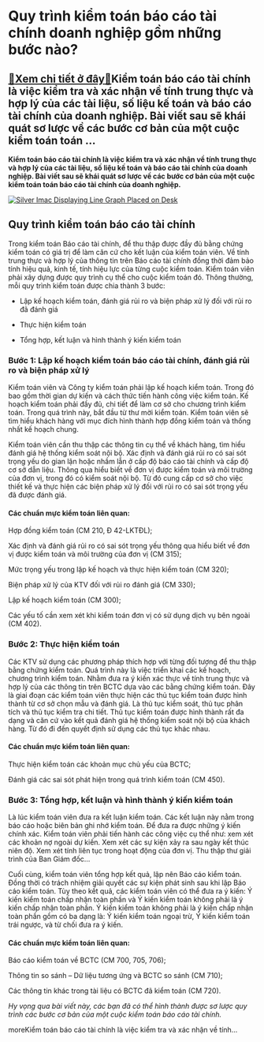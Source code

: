 Quy trình kiểm toán báo cáo tài chính doanh nghiệp gồm những bước nào?
======================================================================

[:gift:Xem chi tiết ở đây:gift:](https://hddtvn.com/quy-trinh-kiem-toan-bao-cao-tai-chinh-doanh-nghiep-gom-nhung-buoc-nao/)Kiểm toán báo cáo tài chính là việc kiểm tra và xác nhận về tính trung thực và hợp lý của các tài liệu, số liệu kế toán và báo cáo tài chính của doanh nghiệp. Bài viết sau sẽ khái quát sơ lược về các bước cơ bản của một cuộc kiểm toán toán …
-------------------------------------------------------------------------------------------------------------------------------------------------------------------------------------------------------------------------------------------------

**Kiểm toán báo cáo tài chính là việc kiểm tra và xác nhận về tính trung thực và hợp lý của các tài liệu, số liệu kế toán và báo cáo tài chính của doanh nghiệp. Bài viết sau sẽ khái quát sơ lược về các bước cơ bản của một cuộc kiểm toán toán báo cáo tài chính của doanh nghiệp.**


[![Silver Imac Displaying Line Graph Placed on Desk](https://hddtvn.com/wp-content/uploads/2021/01/pexels-photo-572056-scaled.jpeg)](https://hddtvn.com/wp-content/uploads/2021/01/pexels-photo-572056-scaled.jpeg)


Quy trình kiểm toán báo cáo tài chính
----------------------------------------


Trong kiểm toán Báo cáo tài chính, để thu thập được đầy đủ bằng chứng kiểm toán có giá trị để làm căn cứ cho kết luận của kiểm toán viên. Về tính trung thực và hợp lý của thông tin trên Báo cáo tài chính đồng thời đảm bảo tính hiệu quả, kinh tế, tính hiệu lực của từng cuộc kiểm toán. Kiểm toán viên phải xây dựng được quy trình cụ thể cho cuộc kiểm toán đó. Thông thường, mỗi quy trình kiểm toán được chia thành 3 bước:




* Lập kế hoạch kiểm toán, đánh giá rủi ro và biện pháp xử lý đối với rủi ro đã đánh giá

* Thực hiện kiểm toán

* Tổng hợp, kết luận và hình thành ý kiến kiểm toán



### Bước 1: Lập kế hoạch kiểm toán báo cáo tài chính, đánh giá rủi ro và biện pháp xử lý


Kiểm toán viên và Công ty kiểm toán phải lập kế hoạch kiểm toán. Trong đó bao gồm thời gian dự kiến và cách thức tiến hành công việc kiểm toán. Kế hoạch kiểm toán phải đầy đủ, chi tiết để làm cơ sở cho chương trình kiểm toán. Trong quá trình này, bắt đầu từ thư mời kiểm toán. Kiểm toán viên sẽ tìm hiểu khách hàng với mục đích hình thành hợp đồng kiểm toán và thống nhất kế hoạch chung.


Kiểm toán viên cần thu thập các thông tin cụ thể về khách hàng, tìm hiểu đánh giá hệ thống kiểm soát nội bộ. Xác định và đánh giá rủi ro có sai sót trọng yếu do gian lận hoặc nhầm lẫn ở cấp độ báo cáo tài chính và cấp độ cơ sở dẫn liệu. Thông qua hiểu biết về đơn vị được kiểm toán và môi trường của đơn vị, trong đó có kiểm soát nội bộ. Từ đó cung cấp cơ sở cho việc thiết kế và thực hiện các biện pháp xử lý đối với rủi ro có sai sót trọng yếu đã được đánh giá.


#### Các chuẩn mực kiểm toán liên quan:


Hợp đồng kiểm toán (CM 210, Đ 42-LKTĐL);


Xác định và đánh giá rủi ro có sai sót trọng yếu thông qua hiểu biết về đơn vị được kiểm toán và môi trường của đơn vị (CM 315);


Mức trọng yếu trong lập kế hoạch và thực hiện kiểm toán (CM 320);


Biện pháp xử lý của KTV đối với rủi ro đánh giá (CM 330);


Lập kế hoạch kiểm toán (CM 300);


Các yếu tố cần xem xét khi kiểm toán đơn vị có sử dụng dịch vụ bên ngoài (CM 402).


### Bước 2: Thực hiện kiểm toán


Các KTV sử dụng các phương pháp thích hợp với từng đối tượng để thu thập bằng chứng kiểm toán. Quá trình này là việc triển khai các kế hoạch, chương trình kiểm toán. Nhằm đưa ra ý kiến xác thực về tính trung thực và hợp lý của các thông tin trên BCTC dựa vào các bằng chứng kiểm toán. Đây là giai đoạn các kiểm toán viên thực hiện các thủ tục kiểm toán được hình thành từ cơ sở chọn mẫu và đánh giá. Là thủ tục kiểm soát, thủ tục phân tích và thủ tục kiểm tra chi tiết. Thủ tục kiểm toán được hình thành rất đa dạng và căn cứ vào kết quả đánh giá hệ thống kiểm soát nội bộ của khách hàng. Từ đó đi đến quyết định sử dụng các thủ tục khác nhau.


#### Các chuẩn mực kiểm toán liên quan:


Thực hiện kiểm toán các khoản mục chủ yếu của BCTC;


Đánh giá các sai sót phát hiện trong quá trình kiểm toán (CM 450).


### Bước 3: Tổng hợp, kết luận và hình thành ý kiến kiểm toán


Là lúc kiểm toán viên đưa ra kết luận kiểm toán. Các kết luận này nằm trong báo cáo hoặc biên bản ghi nhớ kiểm toán. Để đưa ra được những ý kiến chính xác. Kiểm toán viên phải tiến hành các công việc cụ thể như: xem xét các khoản nợ ngoài dự kiến. Xem xét các sự kiện xảy ra sau ngày kết thúc niên độ. Xem xét tính liên tục trong hoạt động của đơn vị. Thu thập thư giải trình của Ban Giám đốc…


Cuối cùng, kiểm toán viên tổng hợp kết quả, lập nên Báo cáo kiểm toán. Đồng thời có trách nhiệm giải quyết các sự kiện phát sinh sau khi lập Báo cáo kiểm toán. Tùy theo kết quả, các kiểm toán viên có thể đưa ra ý kiến: Ý kiến kiểm toán chấp nhận toàn phần và Ý kiến kiểm toán không phải là ý kiến chấp nhận toàn phần. Ý kiến kiểm toán không phải là ý kiến chấp nhận toàn phần gồm có ba dạng là: Ý kiến kiểm toán ngoại trừ, Ý kiến kiểm toán trái ngược, và từ chối đưa ra ý kiến.


#### Các chuẩn mực kiểm toán liên quan:


Báo cáo kiểm toán về BCTC (CM 700, 705, 706);


Thông tin so sánh – Dữ liệu tương ứng và BCTC so sánh (CM 710);


Các thông tin khác trong tài liệu có BCTC đã kiểm toán (CM 720).


*Hy vọng qua bài viết này, các bạn đã có thể hình thành được sơ lược quy trình các bước cơ bản của một cuộc kiểm toán báo cáo tài chính.*


moreKiểm toán báo cáo tài chính là việc kiểm tra và xác nhận về tính…

